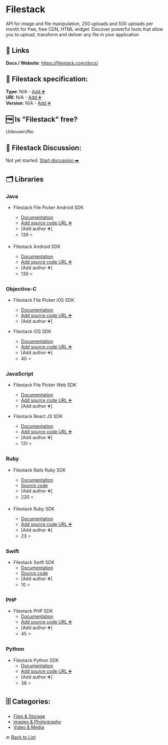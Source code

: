 # Filestack
API for image and file manipulation, 250 uploads and 500 uploads per month for free, free CDN, HTML widget. Discover powerful tools that allow you to upload, transform and deliver any file in your application

##  🔗 Links
**Docs / Website**: https://filestack.com/docs/

## 🧬 Filestack specification:
**Type**: N/A - [Add ➕](https://github.com/apis-list/apis-list/edit/main/apis-list.yaml)  
**URI**: N/A - [Add ➕](https://github.com/apis-list/apis-list/edit/main/apis-list.yaml)  
**Version**: N/A - [Add ➕](https://github.com/apis-list/apis-list/edit/main/apis-list.yaml)

## 🆓 Is "Filestack" free?
 Unknown/No 

## 💬 Filestack Discussion:
Not yet started. [Start discussion ➡️](https://github.com/apis-list/apis-list/discussions/new)

## 🗂️ Libraries
### Java
- Filestack File Picker Android SDK
    - [Documentation](https://github.com/filestack/filestack-android/)
    - [Add source code URL ➕]()
    - [Add author ➕]
    - 139 ⭐

- Filestack Android SDK
    - [Documentation](https://github.com/filestack/filepicker-android)
    - [Add source code URL ➕]()
    - [Add author ➕]
    - 139 ⭐

### Objective-C
- Filestack File Picker iOS SDK
    - [Documentation](https://www.filestack.com/docs/api/sdk/ios/)
    - [Add source code URL ➕]()
    - [Add author ➕]

- Filestack iOS SDK
    - [Documentation](https://github.com/filestack/filestack-ios)
    - [Add source code URL ➕]()
    - [Add author ➕]
    - 40 ⭐

### JavaScript
- Filestack File Picker Web SDK
    - [Documentation](https://www.filestack.com/docs/concepts/pickers/web/)
    - [Add source code URL ➕]()
    - [Add author ➕]

- Filestack React JS SDK
    - [Documentation](https://github.com/filestack/filestack-react)
    - [Add source code URL ➕]()
    - [Add author ➕]
    - 131 ⭐

### Ruby
- Filestack Rails Ruby SDK 
    - [Documentation](https://www.filestack.com/docs/api/sdks)
    - [Source code](https://github.com/filestack/filestack-rails)
    - [Add author ➕]
    - 220 ⭐

- Filestack Ruby SDK
    - [Documentation](https://github.com/filestack/filestack-ruby)
    - [Add source code URL ➕]()
    - [Add author ➕]
    - 23 ⭐

### Swift
- Filestack Swift SDK 
    - [Documentation](https://www.filestack.com/docs/api/sdk/swift)
    - [Source code](https://github.com/filestack/filestack-swift)
    - [Add author ➕]
    - 10 ⭐

### PHP
- Filestack PHP SDK
    - [Documentation](https://github.com/filestack/filestack-php)
    - [Add source code URL ➕]()
    - [Add author ➕]
    - 45 ⭐

### Python
- Filestack Python SDK
    - [Documentation](https://github.com/filestack/filestack-python)
    - [Add source code URL ➕]()
    - [Add author ➕]
    - 38 ⭐


## 🗄️ Categories:
- [Files & Storage](https://github.com/apis-list/apis-list#files--storage-)
- [Images & Photography](https://github.com/apis-list/apis-list#images--photography-)
- [Video & Media](https://github.com/apis-list/apis-list#video--media-)

🔙  [Back to List](https://github.com/apis-list/apis-list)
